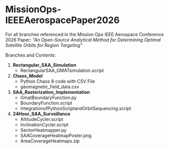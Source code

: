 # MissionOps-IEEEAerospacePaper2026
For all branches referenced in the Mission Ops IEEE Aerospace Conference 2026 Paper: 
_"An Open-Source Analytical Method for Determining Optimal Satellite Orbits for Region Targeting"_

Branches and Contents: 
1. **Rectangular_SAA_Simulation**
   - RectangularSAA_GMATsimulation.script
2. **Chaos_Model**
   - Python Chaos 8 code with CSV File
   - geomagnetic_field_data.csv
4. **SAA_Rasterization_Implementation**
   - GmatBoundaryFunction.py
   - BoundaryFunction.script
   - IntegrationofPythonScriptandOrbitSequencing.script
5. **24Hour_SAA_Surveillance**
   - AltitudeCycler.script
   - InclinationCycler.script
   - SectorHeatmapper.py
   - SAACoverageHeatmapPoster.png
   - AreaCoverageHeatmaps.zip
